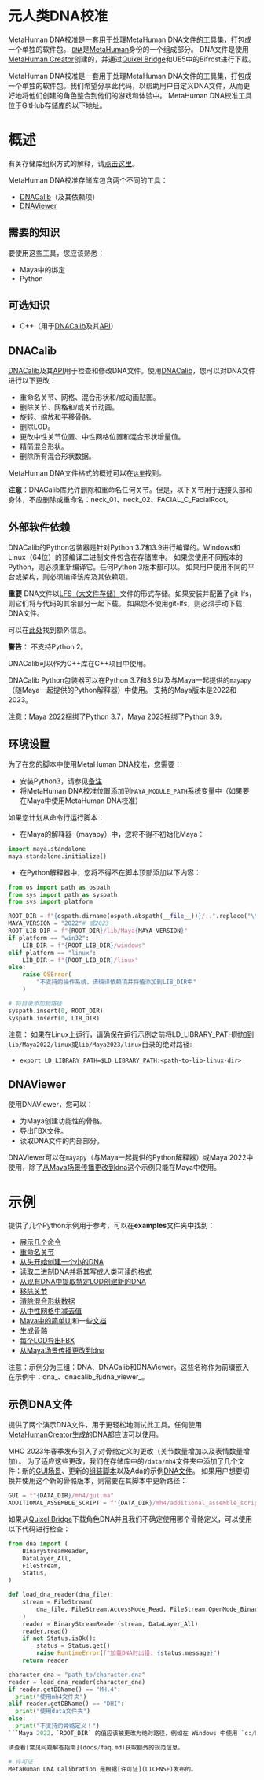 # 元人类DNA校准
MetaHuman DNA校准是一套用于处理MetaHuman DNA文件的工具集，打包成一个单独的软件包。
[`DNA`](/docs/dna.md#metahuman-dna)是[MetaHuman](https://www.unrealengine.com/en-US/metahuman)身份的一个组成部分。
DNA文件是使用[MetaHuman Creator](https://metahuman.unrealengine.com/)创建的，并通过[Quixel Bridge](https://docs.metahuman.unrealengine.com/en-US/downloading-metahumans-with-quixel-bridge/)和UE5中的Bifrost进行下载。

MetaHuman DNA校准是一套用于处理MetaHuman DNA文件的工具集，打包成一个单独的软件包。我们希望分享此代码，以帮助用户自定义DNA文件，从而更好地将他们创建的角色整合到他们的游戏和体验中。
MetaHuman DNA校准工具位于GitHub存储库的以下地址。

# 概述
有关存储库组织方式的解释，请[点击这里](docs/repository_organization.md)。

MetaHuman DNA校准存储库包含两个不同的工具：
- [DNACalib](docs/dnacalib.md)（及其依赖项）
- [DNAViewer](docs/dna_viewer.md)

## 需要的知识
要使用这些工具，您应该熟悉：
- Maya中的绑定
- Python

## 可选知识
- C++（用于[DNACalib](docs/dnacalib.md)及其[API](docs/dnacalib_api.md)）

## DNACalib
[DNACalib](docs/dnacalib.md)及其[API](docs/dnacalib_api.md)用于检查和修改DNA文件。使用[DNACalib](docs/dnacalib.md)，您可以对DNA文件进行以下更改：
- 重命名关节、网格、混合形状和/或动画贴图。
- 删除关节、网格和/或关节动画。
- 旋转、缩放和平移骨骼。
- 删除LOD。
- 更改中性关节位置、中性网格位置和混合形状增量值。
- 精简混合形状。
- 删除所有混合形状数据。

MetaHuman DNA文件格式的概述可以在[`这里`](/docs/dna.md)找到。

**注意**：DNACalib库允许删除和重命名任何关节。但是，以下关节用于连接头部和身体，不应删除或重命名：neck_01、neck_02、FACIAL_C_FacialRoot。

## 外部软件依赖
DNACalib的Python包装器是针对Python 3.7和3.9进行编译的。Windows和Linux（64位）的预编译二进制文件包含在存储库中。
如果您使用不同版本的Python，则必须重新编译它。任何Python 3版本都可以。
如果用户使用不同的平台或架构，则必须编译该库及其依赖项。

**重要**
DNA文件以[LFS（大文件存储）](https://git-lfs.github.com/)文件的形式存储。如果安装并配置了git-lfs，则它们将与代码的其余部分一起下载。
如果您不使用git-lfs，则必须手动下载DNA文件。

可以在[此处](docs/faq.md#fix--runtimeerror--error-loading-dna--dna-signature-mismatched-expected-dna-got-ver-)找到额外信息。

**警告**：
不支持Python 2。

DNACalib可以作为C++库在C++项目中使用。

DNACalib Python包装器可以在Python 3.7和3.9以及与Maya一起提供的`mayapy`（随Maya一起提供的Python解释器）中使用。
支持的Maya版本是2022和2023。

注意：Maya 2022捆绑了Python 3.7，Maya 2023捆绑了Python 3.9。

## 环境设置

为了在您的脚本中使用MetaHuman DNA校准，您需要：
- 安装Python3，请参见[备注](README.md#external-software-dependencies)
- 将MetaHuman DNA校准位置添加到`MAYA_MODULE_PATH`系统变量中（如果要在Maya中使用MetaHuman DNA校准）

如果您计划从命令行运行脚本：

- 在Maya的解释器（mayapy）中，您将不得不初始化Maya：

```python
import maya.standalone 
maya.standalone.initialize()
```

- 在Python解释器中，您将不得不在脚本顶部添加以下内容：
```python
from os import path as ospath
from sys import path as syspath
from sys import platform

ROOT_DIR = f"{ospath.dirname(ospath.abspath(__file__))}/..".replace("\\", "/")
MAYA_VERSION = "2022"# 或2023
ROOT_LIB_DIR = f"{ROOT_DIR}/lib/Maya{MAYA_VERSION}"
if platform == "win32":
    LIB_DIR = f"{ROOT_LIB_DIR}/windows"
elif platform == "linux":
    LIB_DIR = f"{ROOT_LIB_DIR}/linux"
else:
    raise OSError(
        "不支持的操作系统，请编译依赖项并将值添加到LIB_DIR中"
    )

# 将目录添加到路径
syspath.insert(0, ROOT_DIR)
syspath.insert(0, LIB_DIR)
```

注意：
如果在Linux上运行，请确保在运行示例之前将LD_LIBRARY_PATH附加到`lib/Maya2022/linux`或`lib/Maya2023/linux`目录的绝对路径:
 - `export LD_LIBRARY_PATH=$LD_LIBRARY_PATH:<path-to-lib-linux-dir>`

## DNAViewer
使用DNAViewer，您可以：
- 为Maya创建功能性的骨骼。
- 导出FBX文件。
- 读取DNA文件的内部部分。

DNAViewer可以在`mayapy`（与Maya一起提供的Python解释器）或Maya 2022中使用，除了[从Maya场景传播更改到dna](/examples/dna_viewer_grab_changes_from_scene_and_propagate_to_dna.py)这个示例只能在Maya中使用。

# 示例
提供了几个Python示例用于参考，可以在**examples**文件夹中找到：
- [展示几个命令](/examples/dnacalib_demo.py)
- [重命名关节](/examples/dnacalib_rename_joint_demo.py)
- [从头开始创建一个小的DNA](/examples/dna_demo.py)
- [读取二进制DNA并将其写成人类可读的格式](/examples/dna_binary_to_json_demo.py)
- [从现有DNA中提取特定LOD创建新的DNA](/examples/dnacalib_lod_demo.py)
- [移除关节](/examples/dnacalib_remove_joint.py)
- [清除混合形状数据](/examples/dnacalib_clear_blend_shapes.py)
- [从中性网格中减去值](/examples/dnacalib_neutral_mesh_subtract.py)
- [Maya中的简单UI](examples/dna_viewer_run_in_maya.py)和一些[文档](docs/dna_viewer.md#usage-in-maya) 
- [生成骨骼](/examples/dna_viewer_build_rig.py)
- [每个LOD导出FBX](/examples/dna_viewer_export_fbx.py)
- [从Maya场景传播更改到dna](/examples/dna_viewer_grab_changes_from_scene_and_propagate_to_dna.py)

注意：示例分为三组：DNA、DNACalib和DNAViewer。这些名称作为前缀嵌入在示例中：dna_、dnacalib_和dna_viewer_。

## 示例DNA文件
提供了两个演示DNA文件，用于更轻松地测试此工具。任何使用[MetaHumanCreator](https://www.unrealengine.com/en-US/metahuman)生成的DNA都应该可以使用。

MHC 2023年春季发布引入了对骨骼定义的更改（关节数量增加以及表情数量增加）。
为了适应这些更改，我们在存储库中的`/data/mh4`文件夹中添加了几个文件：新的[GUI场景](/data/mh4/gui.ma)、更新的[组装脚本](/data/mh4/additional_assemble_script.py)以及Ada的示例[DNA文件](data/mh4/dna_files/Ada.dna)。
如果用户想要切换并使用这个新的骨骼版本，则需要在其脚本中更新路径：
```python
GUI = f"{DATA_DIR}/mh4/gui.ma"
ADDITIONAL_ASSEMBLE_SCRIPT = f"{DATA_DIR}/mh4/additional_assemble_script.py"
```

如果从[Quixel Bridge](https://quixel.com/bridge)下载角色DNA并且我们不确定使用哪个骨骼定义，可以使用以下代码进行检查：
```python
from dna import (
    BinaryStreamReader,
    DataLayer_All,
    FileStream,
    Status,
)

def load_dna_reader(dna_file):
    stream = FileStream(
        dna_file, FileStream.AccessMode_Read, FileStream.OpenMode_Binary
    )
    reader = BinaryStreamReader(stream, DataLayer_All)
    reader.read()
    if not Status.isOk():
        status = Status.get()
        raise RuntimeError(f"加载DNA时出错: {status.message}")
    return reader

character_dna = "path_to/character.dna"
reader = load_dna_reader(character_dna)
if reader.getDBName() == "MH.4":
  print("使用mh4文件夹")
elif reader.getDBName() == "DHI":
  print("使用data文件夹")
else:
  print("不支持的骨骼定义！")
```Maya 2022，`ROOT_DIR` 的值应该被更改为绝对路径，例如在 Windows 中使用 `c:/MetaHuman-DNA-Calibration` 或在 Linux 中使用 `/home/user/MetaHuman-DNA-Calibration`。重要提示：使用 `/`（正斜杠），Maya 在路径中使用正斜杠。

请查看[常见问题解答指南](docs/faq.md)获取额外的规范信息。

# 许可证
MetaHuman DNA Calibration 是根据[许可证](LICENSE)发布的。
